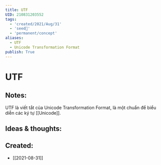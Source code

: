 ```yaml
---
title: UTF
UID: 210831203552
tags:
  - 'created/2021/Aug/31'
  - 'seed🥜'
  - 'permanent/concept'
aliases:
  - UTF
  - Unicode Transformation Format
publish: True
---
```

# UTF

## Notes:
UTF là viết tắt của Unicode Transformation Format, là một chuẩn để biểu diễn các ký tự [[Unicode]]. 

## Ideas & thoughts:

## Created:
- [[2021-08-31]]
